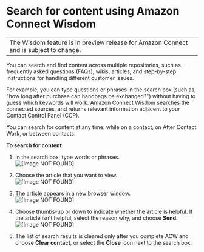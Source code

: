 # Search for content using Amazon Connect Wisdom<a name="search-for-answers"></a>


|  | 
| --- |
| The Wisdom feature is in preview release for Amazon Connect and is subject to change\. | 

You can search and find content across multiple repositories, such as frequently asked questions \(FAQs\), wikis, articles, and step\-by\-step instructions for handling different customer issues\. 

For example, you can type questions or phrases in the search box \(such as, "how long after purchase can handbags be exchanged?"\) without having to guess which keywords will work\. Amazon Connect Wisdom searches the connected sources, and returns relevant information adjacent to your Contact Control Panel \(CCP\)\. 

You can search for content at any time: while on a contact, on After Contact Work, or between contacts\. 

**To search for content**

1. In the search box, type words or phrases\.   
![\[Image NOT FOUND\]](http://docs.aws.amazon.com/connect/latest/adminguide/images/wisdom-search.png)

1. Choose the article that you want to view\.   
![\[Image NOT FOUND\]](http://docs.aws.amazon.com/connect/latest/adminguide/images/wisdom-search-results.png)

1. The article appears in a new browser window\.  
![\[Image NOT FOUND\]](http://docs.aws.amazon.com/connect/latest/adminguide/images/wisdom-article-overlay.png)

1. Choose thumbs\-up or down to indicate whether the article is helpful\. If the article isn't helpful, select the reason why, and choose **Send**\.   
![\[Image NOT FOUND\]](http://docs.aws.amazon.com/connect/latest/adminguide/images/wisdom-vote.png)

1. The list of search results is cleared only after you complete ACW and choose **Clear contact**, or select the **Close** icon next to the search box\. 